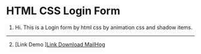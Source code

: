 # HTML CSS Login Form
1. Hi. This is a Login form by html css by animation css and shadow items.
---
2. [Link Demo ][Link Download MailHog](https://mohamad138755.github.io/Html-Css-Login-Form/)